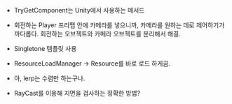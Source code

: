 - TryGetComponent는 Unity에서 사용하는 메서드

- 회전하는 Player 프리팹 안에 카메라를 넣으니까, 카메라를 원하는 데로 제어하기가 까다롭다. 회전하는 오브젝트와 카메라 오브젝트를 분리해서 해결.

- Singletone 템플릿 사용

- ResourceLoadManager -> Resource를 바로 로드 하게끔.

- 아, lerp는 수렴만 하는구나.

- RayCast를 이용해 지면을 검사하는 정확한 방법?